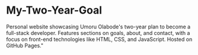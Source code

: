 # My-Two-Year-Goal
Personal website showcasing Umoru Olabode's two-year plan to become a full-stack developer. Features sections on goals, about, and contact, with a focus on front-end technologies like HTML, CSS, and JavaScript. Hosted on GitHub Pages."
